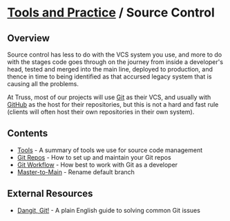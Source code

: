 # [Tools and Practice](../README.md) / Source Control

## Overview

Source control has less to do with the VCS system you use, and more to
do with the stages code goes through on the journey from inside a
developer's head, tested and merged into the main line, deployed to
production, and thence in time to being identified as that accursed
legacy system that is causing all the problems.

At Truss, most of our projects will use [Git](https://git-scm.com/) as
their VCS, and usually with [GitHub](https://github.com) as the host for
their repositories, but this is not a hard and fast rule (clients will
often host their own repositories in their own system).

## Contents

- [Tools](./tools.md) - A summary of tools we use for source code management
- [Git Repos](./git-repos.md) - How to set up and maintain your Git repos
- [Git Workflow](./git-workflow.md) - How best to work with Git as a developer
- [Master-to-Main](./master-to-main.md) - Rename default branch

## External Resources

- [Dangit, Git!](https://dangitgit.com) - A plain English guide to solving common Git issues
